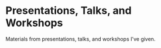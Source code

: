 # Presentations, Talks, and Workshops
Materials from presentations, talks, and workshops I've given.
